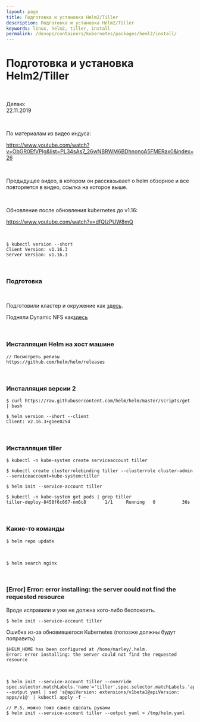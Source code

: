```yaml
---
layout: page
title: Подготовка и установка Helm2/Tiller
description: Подготовка и установка Helm2/Tiller
keywords: linux, helm2, tiller, install
permalink: /devops/containers/kubernetes/packages/heml2/install/
---
```


# Подготовка и установка Helm2/Tiller

<br/>

Делаю:  
22.11.2019

<br/>

По материалам из видео индуса:

https://www.youtube.com/watch?v=ObGR0EfVPlg&list=PL34sAs7_26wNBRWM6BDhnonoA5FMERax0&index=26

<br/>

Предыдущее видео, в котором он рассказывает о helm обзорное и все повторяется в видео, ссылка на которое выше.

<br/>

Обновление после обновления kubernetes до v1.16:

https://www.youtube.com/watch?v=dfQIzPUW8mQ

<br/>

    $ kubectl version --short
    Client Version: v1.16.3
    Server Version: v1.16.3

<br/>

### Подготовка

<br/>

Подготовили кластер и окружение как <a href="/devops/containers/kubernetes/kubeadm/vagrant-centos7-3-node-kubernetes-cluster/">здесь</a>.

Подняли Dynamic NFS как<a href="/devops/containers/kubernetes/kubeadm/persistence/dynamic-nfs-provisioning/">здесь</a>

<br/>

### Инсталляция Helm на хост машине

    // Посмотреть релизы
    https://github.com/helm/helm/releases

<br/>

### Инсталляция версии 2

    $ curl https://raw.githubusercontent.com/helm/helm/master/scripts/get | bash

    $ helm version --short --client
    Client: v2.16.3+g1ee0254

<br/>

### Инсталляция tiller

    $ kubectl -n kube-system create serviceaccount tiller

    $ kubectl create clusterrolebinding tiller --clusterrole cluster-admin --serviceaccount=kube-system:tiller

    $ helm init --service-account tiller

    $ kubectl -n kube-system get pods | grep tiller
    tiller-deploy-8458f6c667-nm6c8       1/1     Running   0          36s

<br/>

### Какие-то команды

    $ helm repo update

<br/>

    $ helm search nginx

<br/>

### [Error] Error: error installing: the server could not find the requested resource

Вроде исправили и уже не должна кого-либо беспокоить.

    $ helm init --service-account tiller

Ошибка из-за обновившегося Kubernetes (попозже должны будут поправить)

    $HELM_HOME has been configured at /home/marley/.helm.
    Error: error installing: the server could not find the requested resource

<br/>

    $ helm init --service-account tiller --override spec.selector.matchLabels.'name'='tiller',spec.selector.matchLabels.'app'='helm' --output yaml | sed 's@apiVersion: extensions/v1beta1@apiVersion: apps/v1@' | kubectl apply -f -

    // P.S. можно тоже самое сделать руками
    $ helm init --service-account tiller --output yaml > /tmp/helm.yaml
